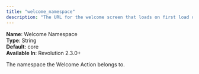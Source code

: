 ```yaml
---
title: "welcome_namespace"
description: "The URL for the welcome screen that loads on first load of MODX Revolution."
---
```


**Name**: Welcome Namespace   
**Type**: String  
**Default**: core  
**Available In**: Revolution 2.3.0+

The namespace the Welcome Action belongs to.